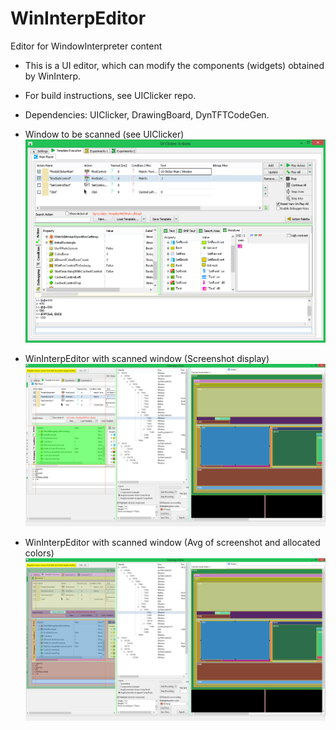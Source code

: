 # WinInterpEditor
Editor for WindowInterpreter content

- This is a UI editor, which can modify the components (widgets) obtained by WinInterp.
- For build instructions, see UIClicker repo.

- Dependencies: UIClicker, DrawingBoard, DynTFTCodeGen.

- Window to be scanned (see UIClicker)
![alt text](https://github.com/VCC02/WinInterpEditor/blob/main/Screenshots/ScannedUIClickerActions.png?raw=true)

- WinInterpEditor with scanned window (Screenshot display)
![alt text](https://github.com/VCC02/WinInterpEditor/blob/main/Screenshots/WinInterpEditor_ScannedUIClickerActions.png?raw=true)

- WinInterpEditor with scanned window (Avg of screenshot and allocated colors)
![alt text](https://github.com/VCC02/WinInterpEditor/blob/main/Screenshots/WinInterpEditor_AvgScannedUIClickerActions.png?raw=true)
